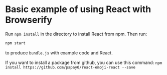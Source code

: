 # Basic example of using React with Browserify

Run `npm install` in the directory to install React from npm. Then run:

```sh
npm start
```

to produce `bundle.js` with example code and React.

If you want to install a package from github, you can use this command:
```npm install https://github.com/papay0/react-emoji-react --save```
